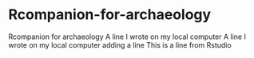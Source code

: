 # Rcompanion-for-archaeology
Rcompanion for archaeology
A line I wrote on my local computer
A line I wrote on my local computer
adding a line
This is a line from Rstudio
